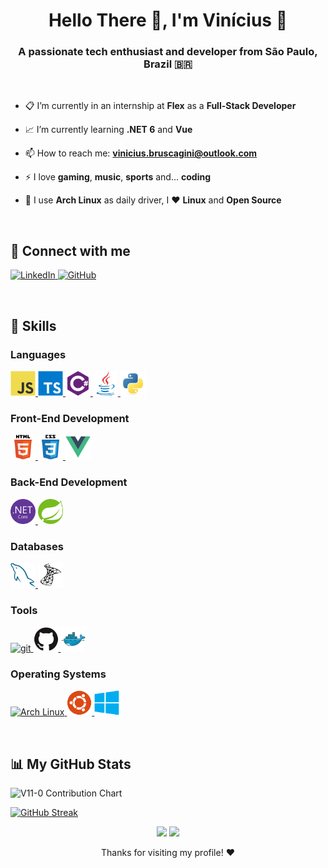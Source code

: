 <h1 align="center">Hello There 👋, I'm Vinícius 💠</h1>

<h3 align="center">A passionate tech enthusiast and developer from São Paulo, Brazil 🇧🇷</h3><br />

- 📋 I’m currently in an internship at **Flex** as a **Full-Stack Developer**

- 📈 I’m currently learning **.NET 6** and **Vue**

- 📫 How to reach me: **vinicius.bruscagini@outlook.com**

- ⚡ I love **gaming**, **music**, **sports** and... **coding**

- 🐧 I use **Arch Linux** as daily driver, I ❤️ **Linux** and **Open Source**

<br />

## 👤 Connect with me

<p>
  <a href="https://www.linkedin.com/in/vinicius-bruscagini/">
    <img src="https://img.shields.io/badge/LinkedIn-0077b5?style=flat&logo=linkedin&logoColor=white" alt="LinkedIn" />
  </a>
  <a href="https://github.com/V11-0/">
    <img src="https://img.shields.io/badge/GitHub-333?style=flat&logo=github&logoColor=white" alt="GitHub" />
  </a>
</p>
<br />

## 🏅 Skills

### Languages
<p>
  <a href="https://developer.mozilla.org/en-US/docs/Web/JavaScript" target="_blank">
    <img src="https://raw.githubusercontent.com/devicons/devicon/master/icons/javascript/javascript-original.svg" alt="javascript" width="40" height="40"/>
  </a>
  <a href="https://www.typescriptlang.org/" target="_blank">
    <img src="https://raw.githubusercontent.com/devicons/devicon/master/icons/typescript/typescript-original.svg" alt="TypeScript" width="40" height="40"/>
  </a>
  <a href="https://docs.microsoft.com/dotnet/csharp/" target="_blank">
    <img src="https://raw.githubusercontent.com/devicons/devicon/master/icons/csharp/csharp-plain.svg" alt="CSharp" width="40" height="40">
  </a>
  <a href="https://www.oracle.com/java/" target="_blank">
    <img src="https://raw.githubusercontent.com/devicons/devicon/master/icons/java/java-original.svg" alt="Java" width="40" height="40">
  </a>
  <a href="https://www.python.org" target="_blank">
    <img src="https://raw.githubusercontent.com/devicons/devicon/master/icons/python/python-original.svg" alt="python" width="40" height="40"/>
  </a>
</p>

### Front-End Development
<p>
  <a href="https://www.w3.org/html/" target="_blank">
    <img src="https://raw.githubusercontent.com/devicons/devicon/master/icons/html5/html5-original-wordmark.svg" alt="html5" width="40" height="40"/>
  </a>
  <a href="https://www.w3schools.com/css/" target="_blank">
    <img src="https://raw.githubusercontent.com/devicons/devicon/master/icons/css3/css3-original-wordmark.svg" alt="css3" width="40" height="40"/>
  </a>
  <a href="https://vuejs.org/" target="_blank">
    <img src="https://raw.githubusercontent.com/devicons/devicon/master/icons/vuejs/vuejs-original.svg" alt="VueJS" width="40" height="40"/>
  </a>
</p>

### Back-End Development
<p>
  <a href="https://dotnet.microsoft.com/" target="_blank">
    <img src="https://raw.githubusercontent.com/devicons/devicon/master/icons/dotnetcore/dotnetcore-original.svg" alt=".NET" width="40" height="40">
  </a>
  <a href="https://spring.io/projects/spring-framework" target="_blank">
    <img src="https://raw.githubusercontent.com/devicons/devicon/master/icons/spring/spring-original.svg" alt="Spring Framework" width="40" height="40">
  </a>
</p>

### Databases
<p>
  <a href="https://www.mysql.com/" target="_blank">
    <img src="https://raw.githubusercontent.com/devicons/devicon/master/icons/mysql/mysql-original.svg" alt="MySQL" width="40" height="40">
  </a>
  <a href="https://www.microsoft.com/en-us/sql-server/" target="_blank">
    <img src="https://github.com/devicons/devicon/raw/master/icons/microsoftsqlserver/microsoftsqlserver-plain.svg" alt="SQLServer" width="40" height="40">
  </a>
</p>

### Tools
<p>
  <a href="https://git-scm.com/" target="_blank">
    <img src="https://www.vectorlogo.zone/logos/git-scm/git-scm-icon.svg" alt="git" width="40" height="40"/>
  </a>
  <a href="https://github.com/" target="_blank">
    <img src="https://raw.githubusercontent.com/devicons/devicon/master/icons/github/github-original.svg" alt="git" width="40" height="40"/>
  </a>
  <a href="https://www.docker.com/" target="_blank">
    <img src="https://raw.githubusercontent.com/devicons/devicon/master/icons/docker/docker-original.svg" alt="Docker" width="40" height="40">
  </a>
</p>

### Operating Systems
<p>
  <a href="https://archlinux.org/" target="_blank">
    <img src="https://upload.wikimedia.org/wikipedia/commons/a/a5/Archlinux-icon-crystal-64.svg" alt="Arch Linux" width="40" height="40"/>
  </a>
  <a href="https://ubuntu.com/" target="_blank">
    <img src="https://raw.githubusercontent.com/devicons/devicon/master/icons/ubuntu/ubuntu-plain.svg" alt="Ubuntu" width="40" height="40"/>
  </a>
  <a href="https://www.microsoft.com/en-us/windows" target="_blank">
    <img src="https://raw.githubusercontent.com/devicons/devicon/master/icons/windows8/windows8-original.svg" alt="Windows" width="40" height="40"/>
  </a>
</p>

<br />

## 📊 My GitHub Stats

<p>
  <img height="180em" src="https://github-profile-summary-cards.vercel.app/api/cards/profile-details?username=V11-0&theme=monokai" alt="V11-0 Contribution Chart" />
</p>

<p>
  <a href="https://git.io/streak-stats">
    <img src="https://github-readme-streak-stats.herokuapp.com?user=V11-0&theme=algolia&hide_border=true&date_format=%5BY-%5Dn-j" alt="GitHub Streak" />
  </a>
</p>

<p align="center">
  <img height="150em" src="https://github-readme-stats.vercel.app/api?username=V11-0&theme=algolia&show_icons=true&include_all_commits=true&hide_border=true" />
  <img height="150em" src="https://github-readme-stats.vercel.app/api/top-langs/?username=V11-0&theme=algolia&layout=compact&hide_border=true" />
</p>

<p align="center">Thanks for visiting my profile! ❤️</p>